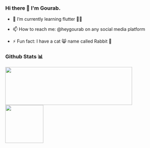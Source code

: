 ### Hi there 👋 I'm Gourab.
<!-- - 🔭 I’m currently working on ... -->
- 🌱 I’m currently learning flutter 🧑‍💻
<!-- - 👯 I’m looking to collaborate on ... -->
<!-- - 🤔 I’m looking for help with ... -->
<!-- - 💬 Ask me about ... -->
- 📫 How to reach me: @heygourab on any social media platform
<!-- - 😄 Pronouns: ... -->
- ⚡ Fun fact: I have a cat 😸 name called Rabbit 🐰



### Github Stats 📊
<p align="left">
<img height="120cm" width = "400em"  src="https://github-readme-stats.vercel.app/api?username=heygourab&count_private=true&show_icons=true&hide=contribs,prs&theme=dark&hide_title=true" align = "center"/>
<img height="120cm" src="https://github-readme-stats.vercel.app/api/top-langs?username=heygourab&&show_icons=true&hide=contribs,prs&theme=dark&?hide=hack,&hide_title=true&layout=compact&exclude_repo=github-readme-stats,anuraghazra.github.io" align = "center"/>
</p>

